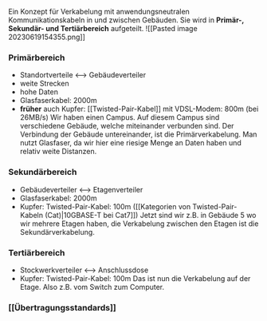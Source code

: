 Ein Konzept für Verkabelung mit anwendungsneutralen Kommunikationskabeln in und zwischen Gebäuden.
Sie wird in **Primär-, Sekundär- und Tertiärbereich** aufgeteilt.
![[Pasted image 20230619154355.png]]

### Primärbereich
- Standortverteile <--> Gebäudeverteiler
- weite Strecken
- hohe Daten
- Glasfaserkabel: 2000m
- **früher** auch Kupfer: [[Twisted-Pair-Kabel]] mit VDSL-Modem: 800m (bei 26MB/s)
Wir haben einen Campus. Auf diesem Campus sind verschiedene Gebäude, welche miteinander verbunden sind. Der Verbindung der Gebäude untereinander, ist die Primärverkabelung.
Man nutzt Glasfaser, da wir hier eine riesige Menge an Daten haben und relativ weite Distanzen.

### Sekundärbereich
- Gebäudeverteiler <--> Etagenverteiler
- Glasfaserkabel: 2000m
- Kupfer: Twisted-Pair-Kabel: 100m ([[Kategorien von Twisted-Pair-Kabeln (Cat)|10GBASE-T bei Cat7]])
Jetzt sind wir z.B. in Gebäude 5 wo wir mehrere Etagen haben, die Verkabelung zwischen den Etagen ist die Sekundärverkabelung.

### Tertiärbereich
- Stockwerkverteiler <--> Anschlussdose
- Kupfer: Twisted-Pair-Kabel: 100m
Das ist nun die Verkabelung auf der Etage. Also z.B. vom Switch zum Computer.


### [[Übertragungsstandards]]


